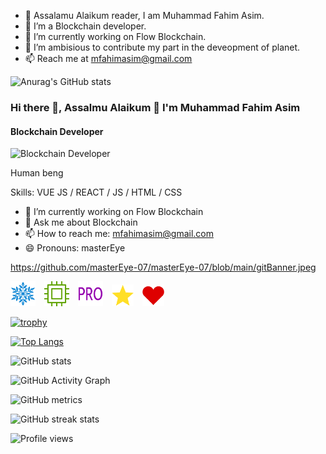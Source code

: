 
- 👋 Assalamu Alaikum reader, I am Muhammad Fahim Asim.
- 👀 I’m a Blockchain developer.
- 🌱 I’m currently working on Flow Blockchain.
- 💞️ I’m ambisious to contribute my part in the deveopment of planet.
- 📫 Reach me at mfahimasim@gmail.com


![Anurag's GitHub stats](https://github-readme-stats.vercel.app/api?username=masterEye-07&show_icons=true&theme=radical)

### Hi there 👋, Assalmu Alaikum 👋 I'm Muhammad Fahim Asim
#### Blockchain Developer
![Blockchain Developer](https://pbs.twimg.com/profile_banners/905874585568071681/1583644384/600x200)

Human beng

Skills: VUE JS / REACT / JS / HTML / CSS

- 🔭 I’m currently working on Flow Blockchain 
- 💬 Ask me about Blockchain 
- 📫 How to reach me: mfahimasim@gmail.com 
- 😄 Pronouns: masterEye 


https://github.com/masterEye-07/masterEye-07/blob/main/gitBanner.jpeg

<a href='https://archiveprogram.github.com/'><img src='https://raw.githubusercontent.com/acervenky/animated-github-badges/master/assets/acbadge.gif' width='40' height='40'></a> <a href='https://docs.github.com/en/developers'><img src='https://raw.githubusercontent.com/acervenky/animated-github-badges/master/assets/devbadge.gif' width='40' height='40'></a> <a href='https://github.com/pricing'><img src='https://raw.githubusercontent.com/acervenky/animated-github-badges/master/assets/pro.gif' width='40' height='40'></a> <a href='https://stars.github.com/'><img src='https://raw.githubusercontent.com/acervenky/animated-github-badges/master/assets/starbadge.gif' width='35' height='35'></a> <a href='https://docs.github.com/en/github/supporting-the-open-source-community-with-github-sponsors'><img src='https://raw.githubusercontent.com/acervenky/animated-github-badges/master/assets/sponsorbadge.gif' width='35' height='35'></a> 

[![trophy](https://github-profile-trophy.vercel.app/?username=https://github.com/masterEye-07)](https://github.com/ryo-ma/github-profile-trophy)

[![Top Langs](https://github-readme-stats.vercel.app/api/top-langs/?username=https://github.com/masterEye-07)](https://github.com/anuraghazra/github-readme-stats)

![GitHub stats](https://github-readme-stats.vercel.app/api?username=https://github.com/masterEye-07&show_icons=true&count_private=true)  

![GitHub Activity Graph](https://activity-graph.herokuapp.com/graph?username=https://github.com/masterEye-07)  

![GitHub metrics](https://metrics.lecoq.io/https://github.com/masterEye-07)  

![GitHub streak stats](https://github-readme-streak-stats.herokuapp.com/?user=https://github.com/masterEye-07)  

![Profile views](https://gpvc.arturio.dev/https://github.com/masterEye-07)  
